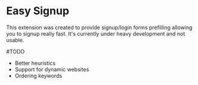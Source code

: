 Easy Signup
===========

This extension was created to provide signup/login forms prefilling allowing you to signup really fast. It's currently under heavy development and not usable.

#TODO

- Better heuristics
- Support for dynamic websites
- Ordering keywords 